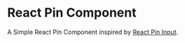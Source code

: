 # React Pin Component

A Simple React Pin Component inspired by [React Pin Input](https://github.com/arunghosh/react-pin-input).

